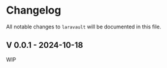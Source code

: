 # Changelog

All notable changes to `laravault` will be documented in this file.

## V 0.0.1 - 2024-10-18

WIP
